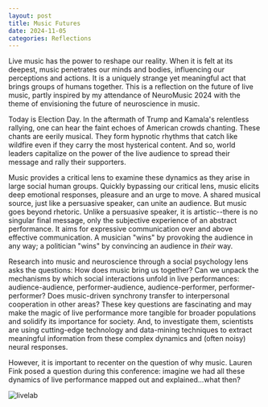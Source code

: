 ```yaml
---
layout: post
title: Music Futures
date: 2024-11-05
categories: Reflections
---
```

Live music has the power to reshape our reality. When it is felt at its deepest, music penetrates our minds and bodies, influencing our perceptions and actions. It is a uniquely strange yet meaningful act that brings groups of humans together. This is a reflection on the future of live music, partly inspired by my attendance of NeuroMusic 2024 with the theme of envisioning the future of neuroscience in music. 

Today is Election Day. In the aftermath of Trump and Kamala's relentless rallying, one can hear the faint echoes of American crowds chanting. These chants are eerily musical. They form hypnotic rhythms that catch like wildfire even if they carry the most hysterical content. And so, world leaders capitalize on the power of the live audience to spread their message and rally their supporters. 

Music provides a critical lens to examine these dynamics as they arise in large social human groups. Quickly bypassing our critical lens, music elicits deep emotional responses, pleasure and an urge to move. A shared musical source, just like a persuasive speaker, can unite an audience. But music goes beyond rhetoric. Unlike a persuasive speaker, it is artistic--there is no singular final message, only the subjective experience of an abstract performance. It aims for expressive communication over and above effective communication. A musician "wins" by provoking the audience in any way; a politician "wins" by convincing an audience in *their* way. 

Research into music and neuroscience through a social psychology lens asks the questions: How does music bring us together? Can we unpack the mechanisms by which social interactions unfold in live performances: audience-audience, performer-audience, audience-performer, performer-performer? Does music-driven synchrony transfer to interpersonal cooperation in other areas?  These key questions are fascinating and may make the magic of live performance more tangible for broader populations and solidify its importance for society. And, to investigate them, scientists are using cutting-edge technology and data-mining techniques to extract meaningful information from these complex dynamics and (often noisy) neural responses. 

However, it is important to recenter on the question of why music. Lauren Fink posed a question during this conference: imagine we had all these dynamics of live performance mapped out and explained...what then?





![livelab](/docs/assets/Pics_11_05/LiveLab.png)